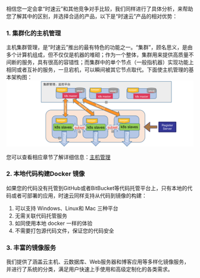 
相信您一定会拿“时速云”和其他竞争对手比较，我们同样进行了具体分析，来帮助您了解其中的区别，并选择合适的产品，以下是“时速云”产品的相对优势：

### 1. 集群化的主机管理
主机集群管理，是“时速云”推出的最有特色的功能之一。“集群”，顾名思义，是由多个计算机组成，但不仅仅是机器的堆砌；作为一个整体，集群用来提供高质量不间断的服务，具有很高的容错性；而集群中的单个节点（一般指机器）实现功能上相同或者互补的服务，一旦宕机，可以瞬间被其它节点取代。下面使主机管理的基本架构图：
![host1](/doc/v1/images/host/machine-mgr.png)

您可以查看相应章节了解详细信息：[主机管理](v1/host/README.md)

### 2. 本地代码构建Docker 镜像
如果您的代码没有托管到GitHub或者BitBucket等代码托管平台上，只有本地的代码或者可部署的应用，时速云同样支持从代码到镜像的构建：
1. 可以支持 Windows、Linux和 Mac 三种平台
2. 无需关联代码托管服务
3. 如同使用本地 docker 一样的体验
4. 不需要打包源代码文件，保证您的代码安全

### 3. 丰富的镜像服务
我们提供了涵盖云主机、云数据库、Web服务器和博客应用等多样化镜像服务，并进行了系统的分类，满足用户快速上手使用和高级定制化的各类需求。

